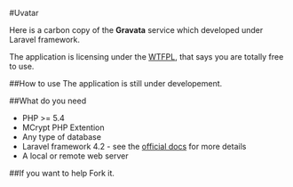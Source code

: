 #Uvatar

Here is a carbon copy of the **Gravata** service which developed under Laravel framework.

The application is licensing under the [WTFPL](http://www.wtfpl.net/txt/copying/), that says you are totally free to use.

##How to use
The application is still under developement.

##What do you need
* PHP >= 5.4
* MCrypt PHP Extention
* Any type of database
* Laravel framework 4.2 - see the [official docs](http://laravel.com/docs/4.2) for more details
* A local or remote web server

##If you want to help
Fork it.
